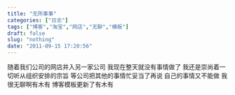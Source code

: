 ```yaml
---
title: "无所事事"
categories: ["日志"]
tags: ["博客","淘宝","网店","无聊","模板"]
draft: false
slug: "nothing"
date: "2011-09-15 17:20:56"
---
```


随着我们公司的网店并入另一家公司
我现在整天就没有事情做了
我还是崇尚着一切听从组织安排的宗旨
等公司把其他的事情忙妥当了再说
自己的事情又不能做
我很无聊啊有木有
博客模板更新了有木有

